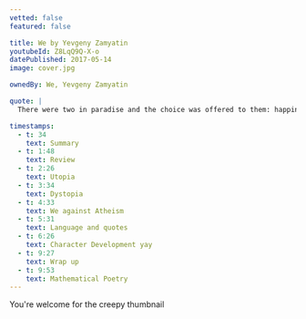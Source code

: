 ```yaml
---
vetted: false
featured: false

title: We by Yevgeny Zamyatin
youtubeId: Z8LqQ9Q-X-o
datePublished: 2017-05-14
image: cover.jpg

ownedBy: We, Yevgeny Zamyatin

quote: |
  There were two in paradise and the choice was offered to them: happiness without freedom, or freedom without happiness

timestamps:
  - t: 34
    text: Summary
  - t: 1:48
    text: Review
  - t: 2:26
    text: Utopia
  - t: 3:34
    text: Dystopia
  - t: 4:33
    text: We against Atheism
  - t: 5:31
    text: Language and quotes
  - t: 6:26
    text: Character Development yay
  - t: 9:27
    text: Wrap up
  - t: 9:53
    text: Mathematical Poetry
---
```


You're welcome for the creepy thumbnail
